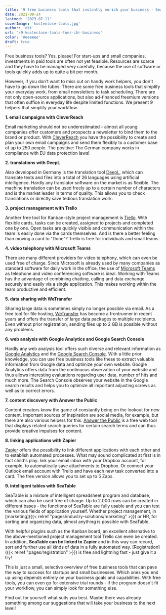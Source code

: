 ```yaml
---
title: '9 free business tools that instantly enrich your business - SeaTable'
date: 2021-09-24
lastmod: '2023-07-11'
coverImage: 'kostenlose-tools.jpg'
author: 'ott'
url: '/9-kostenlose-tools-fuer-ihr-business'
color: '#eeeeee'
draft: true
---
```


Free business tools? Yes, please! For start-ups and small companies, investments in paid tools are often not yet feasible. Resources are scarce and they have to be managed very carefully, because the use of software or tools quickly adds up to quite a bit per month.

However, if you don't want to miss out on handy work helpers, you don't have to go down the tubes: There are some free business tools that simplify your everyday work, from email newsletters to task scheduling. There are not only open-source applications, but also ad-financed freemium versions that often suffice in everyday life despite limited functions. We present 9 helpers that simplify your workflow.

**1\. email campaigns with CleverReach**

Email marketing should not be underestimated - almost all young companies offer customers and prospects a newsletter to bind them to the brand or product. With [CleverReach](https://www.cleverreach.com/de/) you have the possibility to create and plan your own email campaigns and send them flexibly to a customer base of up to 250 people. The positive: The German company works in compliance with EU data protection laws!

**2\. translations with DeepL**

Also developed in Germany is the translation tool [DeepL](https://www.deepl.com/de/home), which can translate texts and files into a total of 26 languages using artificial intelligence. Hardly any translator software on the market is as flexible. The machine translation can be used freely up to a certain number of characters and is the market leader in terms of quality. This allows you to check translations or directly save tedious translation work.

**3\. project management with Trello**

Another free tool for Kanban-style project management is [Trello](https://trello.com/home). With flexible cards, tasks can be created, assigned to projects and completed one by one. Open tasks are quickly visible and communication within the team is easily done via the cards themselves. And is there a better feeling than moving a card to "Done"? Trello is free for individuals and small teams.

**4\. video telephony with Microsoft Teams**

There are many different providers for video telephony, which can even be used free of charge. Since Microsoft is already used by many companies as standard software for daily work in the office, the use of [Microsoft Teams](https://www.microsoft.com/de-de/microsoft-teams/free) as telephone and video conferencing software is ideal. Working with Teams has the advantage of combining chatting, calling and data exchange securely and easily via a single application. This makes working within the team productive and efficient.

**5\. data sharing with WeTransfer**

Sharing large data is sometimes simply no longer possible via email. As a free tool for file hosting, [WeTransfer](https://wetransfer.com/) has become a frontrunner in recent years and offers the transfer of large data packages to multiple recipients. Even without prior registration, sending files up to 2 GB is possible without any problems.

**6\. web analysis with Google Analytics and Google Search Console**

Hardly any web analysis tool offers such diverse and relevant information as [Google Analytics](https://analytics.google.com/analytics/web/) and the [Google Search Console](https://search.google.com/search-console/). With a little prior knowledge, you can use free business tools like these to extract valuable information from Google data and optimize your own website. Google Analytics offers data from the continuous observation of your website and thus allows interesting evaluations regarding user data, number of hits and much more. The Search Console observes your website in the Google search results and helps you to optimize all important adjusting screws as well as to correct errors.

**7\. content discovery with Answer the Public**

Content creators know the game of constantly being on the lookout for new content. Important sources of inspiration are social media, for example, but there are also various helpers for this. [Answer the Public](https://answerthepublic.com/) is a free web tool that displays related search queries for certain search terms and can thus provide creative impulses for content.

**8\. linking applications with Zapier**

[Zapier](https://zapier.com/) offers the possibility to link different applications with each other and to establish automated processes. What may sound complicated at first is in fact child's play: link your email inbox with your Dropbox account, for example, to automatically save attachments to Dropbox. Or connect your Outlook email account with Trello and have each new task converted into a card. The free version allows you to set up to 5 Zaps.

**9\. intelligent tables with SeaTable**

SeaTable is a mixture of intelligent spreadsheet program and database, which can also be used free of charge. Up to 2.000 rows can be created in different bases - the functions of SeaTable are fully usable and you can test the various fields of application yourself. Whether project management, in [marketing]({{< relref "pages/industry-solutions/marketing" >}}) or HR, for sorting and organizing data, almost anything is possible with SeaTable.

With helpful plugins such as the Kanban board, an excellent alternative to the above-mentioned project management tool Trello can even be created. In addition, **SeaTable can be linked to Zapier** and in this way can record, sort and further use all kinds of data in a fully automated way. [Registration]({{< relref "pages/registration" >}}) is free and lightning fast - just give it a try!

This is just a small, selective overview of free business tools that can pave the way to success for startups and small businesses. Which ones you end up using depends entirely on your business goals and capabilities. With free tools, you can even go for extensive trial rounds - if the program doesn't fit your workflow, you can simply look for something else.

Find out for yourself what suits you best. Maybe there was already something among our suggestions that will take your business to the next level!
